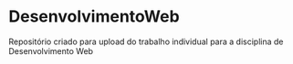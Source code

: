 # DesenvolvimentoWeb
Repositório criado para upload do trabalho individual para a disciplina de Desenvolvimento Web
